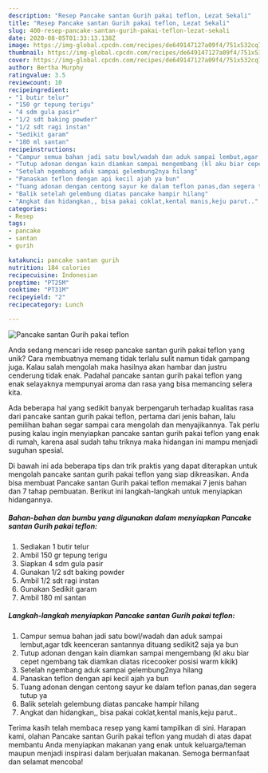 ```yaml
---
description: "Resep Pancake santan Gurih pakai teflon, Lezat Sekali"
title: "Resep Pancake santan Gurih pakai teflon, Lezat Sekali"
slug: 400-resep-pancake-santan-gurih-pakai-teflon-lezat-sekali
date: 2020-08-05T01:33:13.138Z
image: https://img-global.cpcdn.com/recipes/de649147127a09f4/751x532cq70/pancake-santan-gurih-pakai-teflon-foto-resep-utama.jpg
thumbnail: https://img-global.cpcdn.com/recipes/de649147127a09f4/751x532cq70/pancake-santan-gurih-pakai-teflon-foto-resep-utama.jpg
cover: https://img-global.cpcdn.com/recipes/de649147127a09f4/751x532cq70/pancake-santan-gurih-pakai-teflon-foto-resep-utama.jpg
author: Bertha Murphy
ratingvalue: 3.5
reviewcount: 10
recipeingredient:
- "1 butir telur"
- "150 gr tepung terigu"
- "4 sdm gula pasir"
- "1/2 sdt baking powder"
- "1/2 sdt ragi instan"
- "Sedikit garam"
- "180 ml santan"
recipeinstructions:
- "Campur semua bahan jadi satu bowl/wadah dan aduk sampai lembut,agar tdk keenceran santannya dituang sedikit2 saja ya bun"
- "Tutup adonan dengan kain diamkan sampai mengembang (kl aku biar cepet ngembang tak diamkan diatas ricecooker posisi warm kikik)"
- "Setelah ngembang aduk sampai gelembung2nya hilang"
- "Panaskan teflon dengan api kecil ajah ya bun"
- "Tuang adonan dengan centong sayur ke dalam teflon panas,dan segera tutup ya"
- "Balik setelah gelembung diatas pancake hampir hilang"
- "Angkat dan hidangkan,, bisa pakai coklat,kental manis,keju parut.."
categories:
- Resep
tags:
- pancake
- santan
- gurih

katakunci: pancake santan gurih 
nutrition: 184 calories
recipecuisine: Indonesian
preptime: "PT25M"
cooktime: "PT31M"
recipeyield: "2"
recipecategory: Lunch

---
```



![Pancake santan Gurih pakai teflon](https://img-global.cpcdn.com/recipes/de649147127a09f4/751x532cq70/pancake-santan-gurih-pakai-teflon-foto-resep-utama.jpg)

Anda sedang mencari ide resep pancake santan gurih pakai teflon yang unik? Cara membuatnya memang tidak terlalu sulit namun tidak gampang juga. Kalau salah mengolah maka hasilnya akan hambar dan justru cenderung tidak enak. Padahal pancake santan gurih pakai teflon yang enak selayaknya mempunyai aroma dan rasa yang bisa memancing selera kita.



Ada beberapa hal yang sedikit banyak berpengaruh terhadap kualitas rasa dari pancake santan gurih pakai teflon, pertama dari jenis bahan, lalu pemilihan bahan segar sampai cara mengolah dan menyajikannya. Tak perlu pusing kalau ingin menyiapkan pancake santan gurih pakai teflon yang enak di rumah, karena asal sudah tahu triknya maka hidangan ini mampu menjadi suguhan spesial.


Di bawah ini ada beberapa tips dan trik praktis yang dapat diterapkan untuk mengolah pancake santan gurih pakai teflon yang siap dikreasikan. Anda bisa membuat Pancake santan Gurih pakai teflon memakai 7 jenis bahan dan 7 tahap pembuatan. Berikut ini langkah-langkah untuk menyiapkan hidangannya.

<!--inarticleads1-->

##### Bahan-bahan dan bumbu yang digunakan dalam menyiapkan Pancake santan Gurih pakai teflon:

1. Sediakan 1 butir telur
1. Ambil 150 gr tepung terigu
1. Siapkan 4 sdm gula pasir
1. Gunakan 1/2 sdt baking powder
1. Ambil 1/2 sdt ragi instan
1. Gunakan Sedikit garam
1. Ambil 180 ml santan




<!--inarticleads2-->

##### Langkah-langkah menyiapkan Pancake santan Gurih pakai teflon:

1. Campur semua bahan jadi satu bowl/wadah dan aduk sampai lembut,agar tdk keenceran santannya dituang sedikit2 saja ya bun
1. Tutup adonan dengan kain diamkan sampai mengembang (kl aku biar cepet ngembang tak diamkan diatas ricecooker posisi warm kikik)
1. Setelah ngembang aduk sampai gelembung2nya hilang
1. Panaskan teflon dengan api kecil ajah ya bun
1. Tuang adonan dengan centong sayur ke dalam teflon panas,dan segera tutup ya
1. Balik setelah gelembung diatas pancake hampir hilang
1. Angkat dan hidangkan,, bisa pakai coklat,kental manis,keju parut..




Terima kasih telah membaca resep yang kami tampilkan di sini. Harapan kami, olahan Pancake santan Gurih pakai teflon yang mudah di atas dapat membantu Anda menyiapkan makanan yang enak untuk keluarga/teman maupun menjadi inspirasi dalam berjualan makanan. Semoga bermanfaat dan selamat mencoba!
